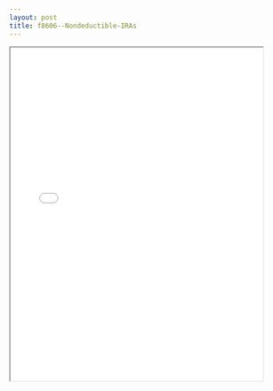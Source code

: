 ```yaml
---
layout: post
title: f8606--Nondeductible-IRAs
---
```


<div class="pdf-container">
<iframe src="/ea/assets/pdfs/f8606--Nondeductible-IRAs.pdf" height="600" width="90%" allowFullScreen="true"></iframe>
</div>

